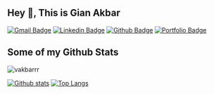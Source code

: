 ## Hey 👋, This is Gian Akbar
[![Gmail Badge](https://img.shields.io/badge/-vakbarrr@gmail.com-c14438?style=flat&logo=Gmail&logoColor=white&link=mailto:vakbarrr@gmail.com)](mailto:vakbarrr@gmail.com) 
[![Linkedin Badge](https://img.shields.io/badge/-https://id.linkedin.com/in/virgian-akbar-04a2a3209-0072b1?style=flat&logo=Linkedin&logoColor=white&link=https://www.linkedin.com/in/https://id.linkedin.com/in/virgian-akbar-04a2a3209/)](https://www.linkedin.com/in/https://id.linkedin.com/in/virgian-akbar-04a2a3209/) [![Github Badge](https://img.shields.io/badge/-vakbarrr-grey?style=flat&logo=github&logoColor=white&link=https://github.com/vakbarrr/)](https://www.github.com/vakbarrr/) [![Portfolio Badge](https://img.shields.io/badge/portfolio-web-blue?style=flat&link=vakbarrr.my.id/)](vakbarrr.my.id/) 
## Some of my Github Stats
<p align=left> <img src=https://komarev.com/ghpvc/?username=vakbarrr alt=vakbarrr /> </p>

[![Github stats](https://github-readme-stats.vercel.app/api?username=vakbarrr&show_icons=true&include_all_commits=true)](https://github.com/vakbarrr/github-readme-stats)
[![Top Langs](https://github-readme-stats.vercel.app/api/top-langs/?username=vakbarrr&layout=compact)](https://github.com/vakbarrr/github-readme-stats)
